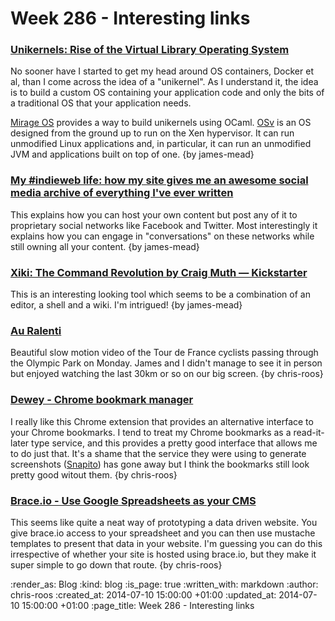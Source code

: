 Week 286 - Interesting links
============================

### [Unikernels: Rise of the Virtual Library Operating System](http://queue.acm.org/detail.cfm?id=2566628)

No sooner have I started to get my head around OS containers, Docker et al, than I come across the idea of a "unikernel". As I understand it, the idea is to build a custom OS containing your application code and only the bits of a traditional OS that your application needs.

[Mirage OS][] provides a way to build unikernels using OCaml. [OSv][] is an OS designed from the ground up to run on the Xen hypervisor. It can run unmodified Linux applications and, in particular, it can run an unmodified JVM and applications built on top of one. {by james-mead}


### [My #indieweb life: how my site gives me an awesome social media archive of everything I've ever written](http://werd.io/2014/my-indieweb-life-how-my-site-gives-me-an-awesome)

This explains how you can host your own content but post any of it to proprietary social networks like Facebook and Twitter. Most interestingly it explains how you can engage in "conversations" on these networks while still owning all your content. {by james-mead}


### [Xiki: The Command Revolution by Craig Muth — Kickstarter](https://www.kickstarter.com/projects/xiki/xiki-the-command-revolution)

This is an interesting looking tool which seems to be a combination of an editor, a shell and a wiki. I'm intrigued! {by james-mead}


### [Au Ralenti](http://scraplab.net/au-ralenti/)

Beautiful slow motion video of the Tour de France cyclists passing through the Olympic Park on Monday. James and I didn't manage to see it in person but enjoyed watching the last 30km or so on our big screen. {by chris-roos}


### [Dewey - Chrome bookmark manager](http://deweyapp.io/)

I really like this Chrome extension that provides an alternative interface to your Chrome bookmarks. I tend to treat my Chrome bookmarks as a read-it-later type service, and this provides a pretty good interface that allows me to do just that. It's a shame that the service they were using to generate screenshots ([Snapito][]) has gone away but I think the bookmarks still look pretty good witout them. {by chris-roos}


### [Brace.io - Use Google Spreadsheets as your CMS](http://data.brace.io/)

This seems like quite a neat way of prototyping a data driven website. You give brace.io access to your spreadsheet and you can then use mustache templates to present that data in your website. I'm guessing you can do this irrespective of whether your site is hosted using brace.io, but they make it super simple to go down that route. {by chris-roos}


[Mirage OS]: http://openmirage.org/
[OSv]: https://github.com/cloudius-systems/osv
[Snapito]: http://snapito.com/back-soon/


:render_as: Blog
:kind: blog
:is_page: true
:written_with: markdown
:author: chris-roos
:created_at: 2014-07-10 15:00:00 +01:00
:updated_at: 2014-07-10 15:00:00 +01:00
:page_title: Week 286 - Interesting links
